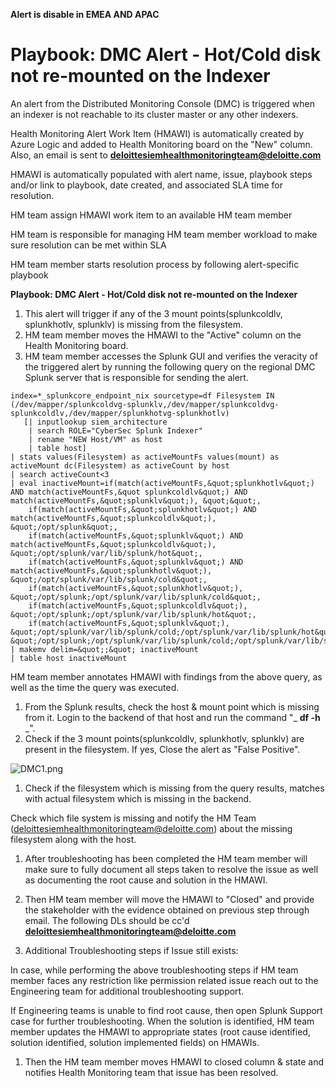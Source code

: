 **Alert is disable in EMEA AND APAC**

# **Playbook: DMC Alert - Hot/Cold disk not re-mounted on the Indexer**

An alert from the Distributed Monitoring Console (DMC) is triggered when an indexer is not reachable to its cluster master or any other indexers.

Health Monitoring Alert Work Item (HMAWI) is automatically created by Azure Logic and added to Health Monitoring board on the &quot;New&quot; column. Also, an email is sent to [**deloittesiemhealthmonitoringteam@deloitte.com**](mailto:deloittesiemhealthmonitoringteam@deloitte.com) 

HMAWI is automatically populated with alert name, issue, playbook steps and/or link to playbook, date created, and associated SLA time for resolution. 

HM team assign HMAWI work item to an available HM team member

HM team is responsible for managing HM team member workload to make sure resolution can be met within SLA

HM team member starts resolution process by following alert-specific playbook

**Playbook: DMC Alert - Hot/Cold disk not re-mounted on the Indexer**

1. This alert will trigger if any of the 3 mount points(splunkcoldlv, splunkhotlv, splunklv) is missing from the filesystem.
2. HM team member moves the HMAWI to the &quot;Active&quot; column on the Health Monitoring board.
3. HM team member accesses the Splunk GUI and verifies the veracity of the triggered alert by running the following query on the regional DMC Splunk server that is responsible for sending the alert.

```
index=*_splunkcore_endpoint_nix sourcetype=df Filesystem IN (/dev/mapper/splunkcoldvg-splunklv,/dev/mapper/splunkcoldvg-splunkcoldlv,/dev/mapper/splunkhotvg-splunkhotlv)
   [| inputlookup siem_architecture
    | search ROLE="CyberSec Splunk Indexer"
    | rename "NEW Host/VM" as host
    | table host]
| stats values(Filesystem) as activeMountFs values(mount) as activeMount dc(Filesystem) as activeCount by host
| search activeCount<3
| eval inactiveMount=if(match(activeMountFs,&quot;splunkhotlv&quot;) AND match(activeMountFs,&quot splunkcoldlv&quot;) AND match(activeMountFs,&quot;splunklv&quot;), &quot;&quot;,
    if(match(activeMountFs,&quot;splunkhotlv&quot;) AND match(activeMountFs,&quot;splunkcoldlv&quot;), &quot;/opt/splunk&quot;,
    if(match(activeMountFs,&quot;splunklv&quot;) AND match(activeMountFs,&quot;splunkcoldlv&quot;), &quot;/opt/splunk/var/lib/splunk/hot&quot;,
    if(match(activeMountFs,&quot;splunklv&quot;) AND match(activeMountFs,&quot;splunkhotlv&quot;), &quot;/opt/splunk/var/lib/splunk/cold&quot;,
    if(match(activeMountFs,&quot;splunkhotlv&quot;), &quot;/opt/splunk;/opt/splunk/var/lib/splunk/cold&quot;,
    if(match(activeMountFs,&quot;splunkcoldlv&quot;), &quot;/opt/splunk;/opt/splunk/var/lib/splunk/hot&quot;,
    if(match(activeMountFs,&quot;splunklv&quot;), &quot;/opt/splunk/var/lib/splunk/cold;/opt/splunk/var/lib/splunk/hot&quot;, &quot;/opt/splunk;/opt/splunk/var/lib/splunk/cold;/opt/splunk/var/lib/splunk/hot&quot;)))))))
| makemv delim=&quot;;&quot; inactiveMount
| table host inactiveMount
```
HM team member annotates HMAWI with findings from the above query, as well as the time the query was executed.

1. From the Splunk results, check the host &amp; mount point which is missing from it. Login to the backend of that host and run the command &quot;_ **df -h** _&quot;.
2. Check if the 3 mount points(splunkcoldlv, splunkhotlv, splunklv) are present in the filesystem. If yes, Close the alert as &quot;False Positive&quot;.

![DMC1.png](/.attachments/DMC1-1daf25b2-6bfc-4060-a61e-cccade4cb257.png)

1. Check if the filesystem which is missing from the query results, matches with actual filesystem which is missing in the backend.

Check which file system is missing and notify the HM Team ([deloittesiemhealthmonitoringteam@deloitte.com](mailto:deloittesiemhealthmonitoringteam@deloitte.com)) about the missing filesystem along with the host.

1. After troubleshooting has been completed the HM team member will make sure to fully document all steps taken to resolve the issue as well as documenting the root cause and solution in the HMAWI.
2. Then HM team member will move the HMAWI to &quot;Closed&quot; and provide the stakeholder with the evidence obtained on previous step through email. The following DLs should be cc&#39;d [**deloittesiemhealthmonitoringteam@deloitte.com**](mailto:deloittesiemhealthmonitoringteam@deloitte.com)


1. Additional Troubleshooting steps if Issue still exists:

In case, while performing the above troubleshooting steps if HM team member faces any restriction like permission related issue reach out to the Engineering team for additional troubleshooting support.

If Engineering teams is unable to find root cause, then open Splunk Support case for further troubleshooting. When the solution is identified, HM team member updates the HMAWI to appropriate states (root cause identified, solution identified, solution implemented fields) on HMAWIs.

1. Then the HM team member moves HMAWI to closed column &amp; state and notifies Health Monitoring team that issue has been resolved.